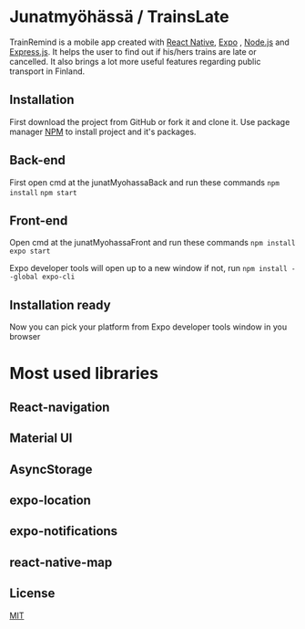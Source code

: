 # Junatmyöhässä / TrainsLate

TrainRemind is a mobile app created with [React Native](https://reactnative.dev/), [Expo](https://expo.dev/) , [Node.js](https://nodejs.org/en/) and [Express.js](https://expressjs.com/). It helps the user to find out if his/hers trains are late or cancelled. It also brings a lot more useful features regarding public transport in Finland.

## Installation
First download the project from GitHub or fork it and clone it. 
Use package manager [NPM](https://www.npmjs.com/) to install project and it's packages.

## Back-end
First open cmd at the junatMyohassaBack and run these commands
```npm install```
```npm start```

## Front-end

Open cmd at the junatMyohassaFront and run these commands
```npm install```
```expo start```

Expo developer tools will open up to a new window if not, run 
```npm install --global expo-cli```

## Installation ready
Now you can pick your platform from Expo developer tools window in you browser

# Most used libraries

## React-navigation

## Material UI

## AsyncStorage

## expo-location

## expo-notifications

## react-native-map

## License
[MIT](https://choosealicense.com/licenses/mit/)
